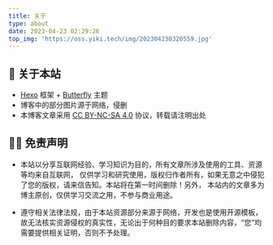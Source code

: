 ```yaml
---
title: 关于
type: about
date: 2023-04-23 02:29:26
top_img: 'https://oss.yiki.tech/img/202304230320559.jpg'
---
```


## 🌃 关于本站

* [Hexo](https://hexo.io/) 框架 + [Butterfly](https://github.com/jerryc127/hexo-theme-butterfly) 主题
* 博客中的部分图片源于网络，侵删
* 本博客文章采用 [CC BY-NC-SA 4.0](https://creativecommons.org/licenses/by-nc-sa/4.0/) 协议，转载请注明出处

[comment]: <> (* 欢迎小伙伴们交换友链，具体说明可在 [友链页]&#40;https://yiki.tech/link/&#41; 查看。)

## 🧑‍💻 免责声明

* 本站以分享互联网经验、学习知识为目的，所有文章所涉及使用的工具、资源等均来自互联网， 仅供学习和研究使用，版权归作者所有，如果无意之中侵犯了您的版权，请来信告知。本站将在第一时间删除！另外， 本站内的文章多为博主原创，仅供学习交流之用，不参与商业用途。

* 遵守相关法律法规，由于本站资源部分来源于网络，开发也是使用开源模板，故无法核实资源侵权的真实性，无论出于何种目的要求本站删除内容，“您”均需要提供相关证明，否则不予处理。

